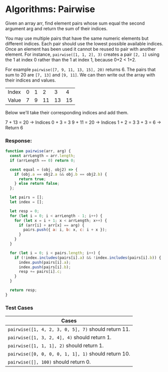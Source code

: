 # Algorithms: Pairwise

Given an array arr, find element pairs whose sum equal the second argument arg and return the sum of their indices.

You may use multiple pairs that have the same numeric elements but different indices. Each pair should use the lowest possible available indices. Once an element has been used it cannot be reused to pair with another element. For instance, `pairwise([1, 1, 2], 3)` creates a pair `[2, 1]` using the 1 at index 0 rather than the 1 at index 1, because 0+2 < 1+2.

For example `pairwise([7, 9, 11, 13, 15], 20)` returns 6. The pairs that sum to 20 are `[7, 13]` and `[9, 11]`. We can then write out the array with their indices and values.

|       |     |     |     |     |     |
| ----- | --- | --- | --- | --- | --- |
| Index | 0   | 1   | 2   | 3   | 4   |
| Value | 7   | 9   | 11  | 13  | 15  |

Below we'll take their corresponding indices and add them.

7 + 13 = 20 → Indices 0 + 3 = 3
9 + 11 = 20 → Indices 1 + 2 = 3
3 + 3 = 6 → Return 6

### Response:

```js
function pairwise(arr, arg) {
  const arrLength = arr.length;
  if (arrLength == 0) return 0;

  const equal = (obj, obj2) => {
    if (obj.a == obj2.a && obj.b == obj2.b) {
      return true;
    } else return false;
  };

  let pairs = [];
  let index = [];

  let resp = 0;
  for (let i = 0; i < arrLength - 1; i++) {
    for (let x = i + 1; x < arrLength; x++) {
      if (arr[i] + arr[x] == arg) {
        pairs.push({ a: i, b: x, c: i + x });
      }
    }
  }

  for (let i = 0; i < pairs.length; i++) {
    if (!index.includes(pairs[i].a) && !index.includes(pairs[i].b)) {
      index.push(pairs[i].a);
      index.push(pairs[i].b);
      resp += pairs[i].c;
    }
  }

  return resp;
}
```

### Test Cases

| Cases                                               |
| --------------------------------------------------- |
| `pairwise([1, 4, 2, 3, 0, 5], 7)` should return 11. |
| `pairwise([1, 3, 2, 4], 4)` should return 1.        |
| `pairwise([1, 1, 1], 2)` should return 1.           |
| `pairwise([0, 0, 0, 0, 1, 1], 1)` should return 10. |
| `pairwise([], 100)` should return 0.                |

